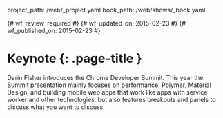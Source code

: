 project_path: /web/_project.yaml
book_path: /web/shows/_book.yaml

{# wf_review_required #}
{# wf_updated_on: 2015-02-23 #}
{# wf_published_on: 2015-02-23 #}

# Keynote {: .page-title }

Darin Fisher introduces the Chrome Developer Summit. This year the Summit presentation mainly focuses on performance, Polymer, Material Design, and building mobile web apps that work like apps with service worker and other technologies. but also features breakouts and panels to discuss what you want to discuss.
